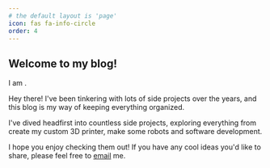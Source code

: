 ```yaml
---
# the default layout is 'page'
icon: fas fa-info-circle
order: 4
---
```


<!-- > Add Markdown syntax content to file `_tabs/about.md`{: .filepath } and it will show up on this page.
{: .prompt-tip } -->

<!-- Add an element to display the typing effect -->


<!-- Include the type.js script -->
<script src="https://cdn.jsdelivr.net/npm/typed.js@2.0.12"></script>

## Welcome to my blog!

<!-- Initialize type.js -->
<p> I am <span id="typed"></span>.</p>

<script>
  document.addEventListener('DOMContentLoaded', function() {
    var options = {
      strings: ["Quoc Anh Do Nguyen", "a software developer", "a mechatronic engineer", "an Inventor"],
      typeSpeed: 50,
      backSpeed: 25,
      loop: false
    };

    var typed = new Typed("#typed", options);
  });
</script>

Hey there! I've been tinkering with lots of side projects over the years, and this blog is my way of keeping everything organized.  

I've dived headfirst into countless side projects, exploring everything from create my custom 3D printer, make some robots and software development.  

I hope you enjoy checking them out! If you have any cool ideas you'd like to share, please feel free to [email](mailto:hello@quocanh.net) me. 